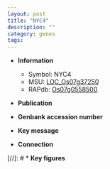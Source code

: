 ```yaml
---
layout: post
title: "NYC4"
description: ""
category: genes
tags: 
---
```


* **Information**  
    + Symbol: NYC4  
    + MSU: [LOC_Os07g37250](http://rice.uga.edu/cgi-bin/ORF_infopage.cgi?orf=LOC_Os07g37250)  
    + RAPdb: [Os07g0558500](http://rapdb.dna.affrc.go.jp/viewer/gbrowse_details/irgsp1?name=Os07g0558500)  

* **Publication**  

* **Genbank accession number**  

* **Key message**  

* **Connection**  

[//]: # * **Key figures**  


